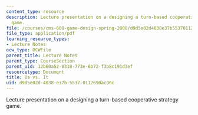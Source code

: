 ```yaml
---
content_type: resource
description: Lecture presentation on a designing a turn-based cooperative strategy
  game.
file: /courses/cms-608-game-design-spring-2008/d9d5e02d4038e37b55370112690ac06c_MITCMS_608s08_lec25.pdf
file_type: application/pdf
learning_resource_types:
- Lecture Notes
ocw_type: OCWFile
parent_title: Lecture Notes
parent_type: CourseSection
parent_uid: 12b60a52-0318-773e-6b72-f3b8c191d3ef
resourcetype: Document
title: Us vs. It
uid: d9d5e02d-4038-e37b-5537-0112690ac06c
---
```

Lecture presentation on a designing a turn-based cooperative strategy game.

